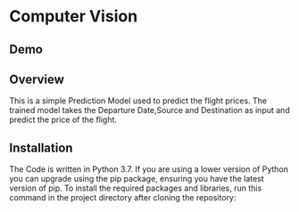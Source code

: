 
# Computer Vision





## Demo



## Overview
This is a simple Prediction Model used to predict the flight prices. The trained model takes the Departure Date,Source and Destination as input and predict the price of the flight.
## Installation

The Code is written in Python 3.7. If you are using a lower version of Python you can upgrade using the pip package, ensuring you have the latest version of pip. To install the required packages and libraries, run this command in the project directory after cloning the repository:
    